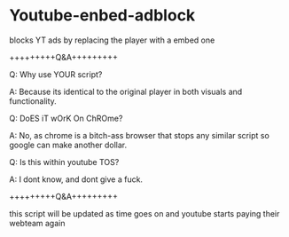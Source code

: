 # Youtube-enbed-adblock
blocks YT ads by replacing the player with a embed one

+++++++++Q&A+++++++++

Q: Why use YOUR script?

A: Because its identical to the original player in both visuals and functionality.



Q: DoES iT wOrK On ChROme?

A: No, as chrome is a bitch-ass browser that stops any similar script so google can make another dollar.



Q: Is this within youtube TOS?

A: I dont know, and dont give a fuck.

+++++++++Q&A+++++++++

this script will be updated as time goes on and youtube starts paying their webteam again
